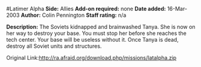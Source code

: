 #Latimer Alpha
**Side:** Allies
**Add-on required:** none
**Date added:** 16-Mar-2003
**Author:** Colin Pennington
**Staff rating:** n/a

**Description:** The Soviets kidnapped and brainwashed Tanya. She is now on her way to destroy your base. You must stop her before she reaches the tech center. Your base will be useless without it. Once Tanya is dead, destroy all Soviet units and structures.

Original Link:http://ra.afraid.org/download.php/missions/latalpha.zip
